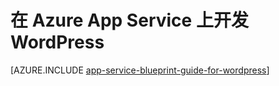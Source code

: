 <properties 
	pageTitle="在 Azure App Service 上开发 WordPress" 
	description="了解在 Azure 上开发和缩放 WordPress 的最佳做法。" 
	keywords="app service, azure app service, 缩放 wordpress, 可缩放 wordpress, wordpress"
	services="app-service" 
	documentationCenter="" 
	authors="sunbuild" 
	manager="wpickett" 
	editor=""/>

<tags
	ms.service="app-service"
	ms.date="02/26/2016"
	wacn.date=""/>

# 在 Azure App Service 上开发 WordPress

[AZURE.INCLUDE [app-service-blueprint-guide-for-wordpress](../../includes/app-service-blueprint-guide-for-wordpress.md)]

<!---HONumber=Mooncake_0307_2016-->
